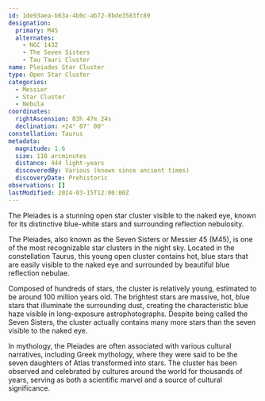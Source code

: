 ```yaml
---
id: 1de93aea-b63a-4b0c-ab72-8bde3583fc89
designation:
  primary: M45
  alternates:
    - NGC 1432
    - The Seven Sisters
    - Tau Tauri Cluster
name: Pleiades Star Cluster
type: Open Star Cluster
categories:
  - Messier
  - Star Cluster
  - Nebula
coordinates:
  rightAscension: 03h 47m 24s
  declination: +24° 07' 00"
constellation: Taurus
metadata:
  magnitude: 1.6
  size: 110 arcminutes
  distance: 444 light-years
  discoveredBy: Various (known since ancient times)
  discoveryDate: Prehistoric
observations: []
lastModified: 2024-03-15T12:00:00Z
---
```

The Pleiades is a stunning open star cluster visible to the naked eye, known for its distinctive blue-white stars and surrounding reflection nebulosity.

The Pleiades, also known as the Seven Sisters or Messier 45 (M45), is one of the most recognizable star clusters in the night sky. Located in the constellation Taurus, this young open cluster contains hot, blue stars that are easily visible to the naked eye and surrounded by beautiful blue reflection nebulae.

Composed of hundreds of stars, the cluster is relatively young, estimated to be around 100 million years old. The brightest stars are massive, hot, blue stars that illuminate the surrounding dust, creating the characteristic blue haze visible in long-exposure astrophotographs. Despite being called the Seven Sisters, the cluster actually contains many more stars than the seven visible to the naked eye.

In mythology, the Pleiades are often associated with various cultural narratives, including Greek mythology, where they were said to be the seven daughters of Atlas transformed into stars. The cluster has been observed and celebrated by cultures around the world for thousands of years, serving as both a scientific marvel and a source of cultural significance.